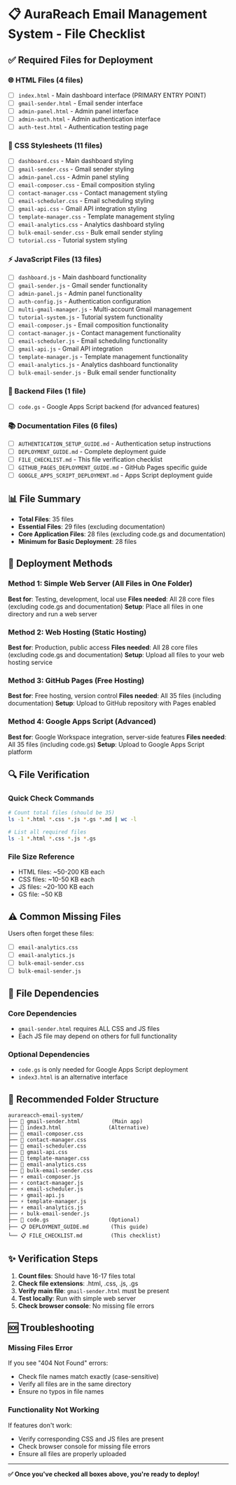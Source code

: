 # 📋 AuraReach Email Management System - File Checklist

## ✅ Required Files for Deployment

### 🌐 HTML Files (4 files)
- [ ] `index.html` - Main dashboard interface (PRIMARY ENTRY POINT)
- [ ] `gmail-sender.html` - Email sender interface
- [ ] `admin-panel.html` - Admin panel interface
- [ ] `admin-auth.html` - Admin authentication interface
- [ ] `auth-test.html` - Authentication testing page

### 🎨 CSS Stylesheets (11 files)
- [ ] `dashboard.css` - Main dashboard styling
- [ ] `gmail-sender.css` - Gmail sender styling
- [ ] `admin-panel.css` - Admin panel styling
- [ ] `email-composer.css` - Email composition styling
- [ ] `contact-manager.css` - Contact management styling  
- [ ] `email-scheduler.css` - Email scheduling styling
- [ ] `gmail-api.css` - Gmail API integration styling
- [ ] `template-manager.css` - Template management styling
- [ ] `email-analytics.css` - Analytics dashboard styling
- [ ] `bulk-email-sender.css` - Bulk email sender styling
- [ ] `tutorial.css` - Tutorial system styling

### ⚡ JavaScript Files (13 files)
- [ ] `dashboard.js` - Main dashboard functionality
- [ ] `gmail-sender.js` - Gmail sender functionality
- [ ] `admin-panel.js` - Admin panel functionality
- [ ] `auth-config.js` - Authentication configuration
- [ ] `multi-gmail-manager.js` - Multi-account Gmail management
- [ ] `tutorial-system.js` - Tutorial system functionality
- [ ] `email-composer.js` - Email composition functionality
- [ ] `contact-manager.js` - Contact management functionality
- [ ] `email-scheduler.js` - Email scheduling functionality
- [ ] `gmail-api.js` - Gmail API integration
- [ ] `template-manager.js` - Template management functionality
- [ ] `email-analytics.js` - Analytics dashboard functionality
- [ ] `bulk-email-sender.js` - Bulk email sender functionality

### 🔧 Backend Files (1 file)
- [ ] `code.gs` - Google Apps Script backend (for advanced features)

### 📚 Documentation Files (6 files)
- [ ] `AUTHENTICATION_SETUP_GUIDE.md` - Authentication setup instructions
- [ ] `DEPLOYMENT_GUIDE.md` - Complete deployment guide
- [ ] `FILE_CHECKLIST.md` - This file verification checklist
- [ ] `GITHUB_PAGES_DEPLOYMENT_GUIDE.md` - GitHub Pages specific guide
- [ ] `GOOGLE_APPS_SCRIPT_DEPLOYMENT.md` - Apps Script deployment guide

## 📊 File Summary
- **Total Files**: 35 files
- **Essential Files**: 29 files (excluding documentation)
- **Core Application Files**: 28 files (excluding code.gs and documentation)
- **Minimum for Basic Deployment**: 28 files

## 🚀 Deployment Methods

### Method 1: Simple Web Server (All Files in One Folder)
**Best for**: Testing, development, local use
**Files needed**: All 28 core files (excluding code.gs and documentation)
**Setup**: Place all files in one directory and run a web server

### Method 2: Web Hosting (Static Hosting)
**Best for**: Production, public access
**Files needed**: All 28 core files (excluding code.gs and documentation)
**Setup**: Upload all files to your web hosting service

### Method 3: GitHub Pages (Free Hosting)
**Best for**: Free hosting, version control
**Files needed**: All 35 files (including documentation)
**Setup**: Upload to GitHub repository with Pages enabled

### Method 4: Google Apps Script (Advanced)
**Best for**: Google Workspace integration, server-side features
**Files needed**: All 35 files (including code.gs)
**Setup**: Upload to Google Apps Script platform

## 🔍 File Verification

### Quick Check Commands
```bash
# Count total files (should be 35)
ls -1 *.html *.css *.js *.gs *.md | wc -l

# List all required files
ls -1 *.html *.css *.js *.gs
```

### File Size Reference
- HTML files: ~50-200 KB each
- CSS files: ~10-50 KB each  
- JS files: ~20-100 KB each
- GS file: ~50 KB

## ⚠️ Common Missing Files

Users often forget these files:
- [ ] `email-analytics.css`
- [ ] `email-analytics.js`
- [ ] `bulk-email-sender.css`
- [ ] `bulk-email-sender.js`

## 🔧 File Dependencies

### Core Dependencies
- `gmail-sender.html` requires ALL CSS and JS files
- Each JS file may depend on others for full functionality

### Optional Dependencies
- `code.gs` is only needed for Google Apps Script deployment
- `index3.html` is an alternative interface

## 📁 Recommended Folder Structure

```
aurareacch-email-system/
├── 📄 gmail-sender.html          (Main app)
├── 📄 index3.html               (Alternative)
├── 🎨 email-composer.css
├── 🎨 contact-manager.css
├── 🎨 email-scheduler.css
├── 🎨 gmail-api.css
├── 🎨 template-manager.css
├── 🎨 email-analytics.css
├── 🎨 bulk-email-sender.css
├── ⚡ email-composer.js
├── ⚡ contact-manager.js
├── ⚡ email-scheduler.js
├── ⚡ gmail-api.js
├── ⚡ template-manager.js
├── ⚡ email-analytics.js
├── ⚡ bulk-email-sender.js
├── 🔧 code.gs                   (Optional)
├── 📋 DEPLOYMENT_GUIDE.md       (This guide)
└── 📋 FILE_CHECKLIST.md         (This checklist)
```

## ✨ Verification Steps

1. **Count files**: Should have 16-17 files total
2. **Check file extensions**: .html, .css, .js, .gs
3. **Verify main file**: `gmail-sender.html` must be present
4. **Test locally**: Run with simple web server
5. **Check browser console**: No missing file errors

## 🆘 Troubleshooting

### Missing Files Error
If you see "404 Not Found" errors:
- Check file names match exactly (case-sensitive)
- Verify all files are in the same directory
- Ensure no typos in file names

### Functionality Not Working
If features don't work:
- Verify corresponding CSS and JS files are present
- Check browser console for missing file errors
- Ensure all files are properly uploaded

---

**✅ Once you've checked all boxes above, you're ready to deploy!**